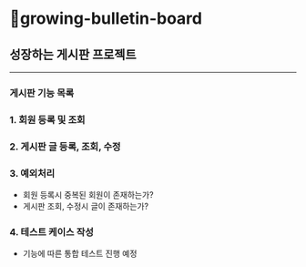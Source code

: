 # 🌳growing-bulletin-board
## 성장하는 게시판 프로젝트

-----------------------------
### 게시판 기능 목록
### 1. 회원 등록 및 조회
### 2. 게시판 글 등록, 조회, 수정
### 3. 예외처리

- 회원 등록시 중복된 회원이 존재하는가?
- 게시판 조회, 수정시 글이 존재하는가?

### 4. 테스트 케이스 작성

- 기능에 따른 통합 테스트 진행 예정
